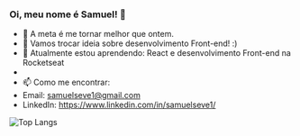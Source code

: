 ### Oi, meu nome é Samuel! 👋

<!--
**nihilboy1/nihilboy1** is a ✨ _special_ ✨ repository because its `README.md` (this file) appears on your GitHub profile.
Here are some ideas to get you started:
-->

- 🔭 A meta é me tornar melhor que ontem.
- 💬 Vamos trocar ideia sobre desenvolvimento Front-end! :)
- 🌱 Atualmente estou aprendendo: React e desenvolvimento Front-end na Rocketseat
- 
- 📫 Como me encontrar: 
- Email: samuelseve1@gmail.com
- LinkedIn: https://www.linkedin.com/in/samuelseve1/


![Top Langs](https://github-readme-stats.vercel.app/api/top-langs/?username=Nihilboy1)


